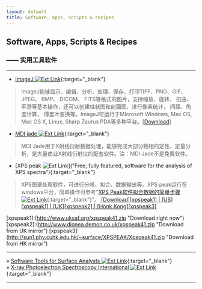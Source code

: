 ```yaml
---
layout: default
title: Software, apps, scripts & recipes
---
```

## Software, Apps, Scripts & Recipes

### —— 实用工具软件

***

- [ImageJ  ![Ext Link][i1]](http://rsb.info.nih.gov/ij/index.html "Image processing and analysis"){:target="_blank"}

> ImageJ能够显示、编辑、分析、处理、保存、打印TIFF、PNG、GIF、 JPEG、 BMP、 DICOM、 FITS等格式的图片，支持缩放、旋转、 扭曲、平滑等基本操作，还可以创建柱状图和剖面图，进行像素统计， 间距、角度计算， 傅里叶变换等。ImageJ可运行于Microsoft Windows, Mac OS, Mac OS X, Linux, Sharp Zaurus PDA等多种平台。[[Download](http://rsb.info.nih.gov/ij/download.html "Download right now")]

- [MDI jade  ![Ext Link][i1]](http://www.materialsdata.com/ "Industry standard for XRD processing"){:target="_blank"}

> MDI Jade用于X射线衍射数据处理，能够完成大部分物相的定性、定量分析，是大量商业X射线衍射仪的配套软件。注：MDI Jade不是免费软件。

- [XPS peak ![Ext Link][i1]]("Free, fully featured, software for the analysis of XPS spectra"){:target="_blank"}

> XPS图谱处理软件，可进行分峰、拟合、数据输出等。XPS peak运行在windows平台，简单操作可参考"[XPS Peak软件拟合数据的简单步骤   ![Ext Link][i1]](http://www.xieshil.com/post/49683.htm "XPS Peak软件拟合数据的简单步骤"){:target="_blank"}"。[ [Download][xpspeak1] | [US][xpspeak1] | [UK][xpspeak2] | [Honk Kong][xpspeak3] ](3.3MB)

[xpspeak1]:(http://www.uksaf.org/xpspeak41.zip "Download right now")
[xpspeak2]:(http://www.dionea.demon.co.uk/xpspeak41.zip "Download from UK mirror")
[xpspeak3]:(http://sun1.phy.cuhk.edu.hk/~surface/XPSPEAK/Xpspeak41.zip "Download from HK mirror")

***
 
&raquo; [Software Tools for Surface Analysts  ![Ext Link][i1]](http://www.uksaf.org/software.html "Software Tools for the Modelling, Analysis and Vsualisation of Surface Science Data"){:target="_blank"}  
&raquo; [X-ray Photoelectron Spectroscopy International  ![Ext Link][i1]](http://www.xpsdata.com/ "Digital XPS Databases with 70,000+ Monochromatic XPS Spectra, XPS Books, XPS Software"){:target="_blank"}

***

[i1]:{{site.baseurl}}images/ext.png